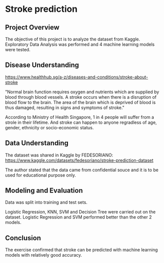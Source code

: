 # Stroke prediction

## Project Overview

The objective of this project is to analyze the dataset from Kaggle. Exploratory Data Analysis was performed and 4 machine learning models were tested. 

## Disease Understanding

https://www.healthhub.sg/a-z/diseases-and-conditions/stroke-about-stroke

"Normal brain function requires oxygen and nutrients which are supplied by blood through blood vessels. A stroke occurs when there is a disruption of blood flow to the brain. The area of the brain which is deprived of blood is thus damaged, resulting in signs and symptoms of stroke."

According to Ministry of Health Singapore, 1 in 4 people will suffer from a strole in their lifetime. And stroke can happen to anyone regradless of age, gender, ethnicity or socio-economic status. 

## Data Understanding

The dataset was shared in Kaggle by FEDESORIANO:
https://www.kaggle.com/datasets/fedesoriano/stroke-prediction-dataset

The author stated that the data came from confidential souce and it is to be used for educational purpose only. 

## Modeling and Evaluation

Data was split into training and test sets. 

Logistic Regression, KNN, SVM and Decision Tree were carried out on the dataset. Logistic Regression and SVM performed better than the other 2 models. 

## Conclusion

The exercise confirmed that stroke can be predicted with machine learning models with relatively good accuracy. 

